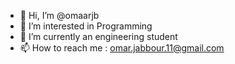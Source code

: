 - 👋 Hi, I’m @omaarjb
- 👀 I’m interested in Programming
- 🌱 I’m currently an engineering student
- 📫 How to reach me : omar.jabbour.11@gmail.com


<!---
omaarjb/omaarjb is a ✨ special ✨ repository because its `README.md` (this file) appears on your GitHub profile.
You can click the Preview link to take a look at your changes.
--->
